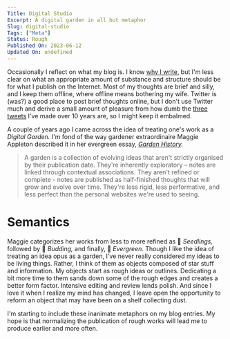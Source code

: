 ```yaml
---
Title: Digital Studio
Excerpt: A digital garden in all but metaphor
Slug: digital-studio
Tags: ["Meta"]
Status: Rough
Published On: 2023-06-12
Updated On: undefined
---
```


Occasionally I reflect on what my blog is. I know [why I write](/posts/to-those-who-wish-they-wrote-more), but I'm less clear on what an appropriate amount of substance and structure should be for what I publish on the Internet. Most of my thoughts are brief and silly, and I keep them offline, where offline means bothering my wife. Twitter is (was?) a good place to post brief thoughts online, but I don't use Twitter much and derive a small amount of pleasure from how dumb the [three tweets](https://twitter.com/hi_im_duncan) I've made over 10 years are, so I might keep it embalmed.

A couple of years ago I came across the idea of treating one's work as a _Digital Garden._ I'm fond of the way gardener extraordinaire Maggie Appleton described it in her evergreen essay, [_Garden History_](https://maggieappleton.com/garden-history)_._

> A garden is a collection of evolving ideas that aren't strictly organised by their publication date. They're inherently exploratory – notes are linked through contextual associations. They aren't refined or complete - notes are published as half-finished thoughts that will grow and evolve over time. They're less rigid, less performative, and less perfect than the personal websites we're used to seeing.

# Semantics

Maggie categorizes her works from less to more refined as 🌱 _Seedlings,_ followed by 🌿 _Budding,_ and finally, 🌳 _Evergreen._ Though I like the idea of treating an idea opus as a garden, I've never really considered my ideas to be living things. Rather, I think of them as objects composed of star stuff and information. My objects start as rough ideas or outlines. Dedicating a bit more time to them sands down some of the rough edges and creates a better form factor. Intensive editing and review lends polish. And since I love it when I realize my mind has changed, I leave open the opportunity to reform an object that may have been on a shelf collecting dust.

I'm starting to include these inanimate metaphors on my blog entries. My hope is that normalizing the publication of rough works will lead me to produce earlier and more often.
